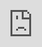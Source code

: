 ```yaml
---
layout: HackTheBox
title:  "HackTheBox - Echoland"
date:   2021-03-06 12:58:00 +0000
categories: Challenge Walkthrough HackTheBox
---
```

<p style="font-family:arial;">HackTheBox - Echoland<br><br>
</p>
<iframe src="https://drive.google.com/file/d/1uPt0vFJwe1npvif6p75445fu10bRXKvp/preview" style="position:fixed; top:0px; left:0px; bottom:0px; right:0px; width:100%; height:100%; border:none; margin:0; padding:0; overflow:hidden; z-index:999999;"></iframe>
